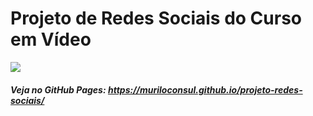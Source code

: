 # Projeto de Redes Sociais do Curso em Vídeo

![](demo.gif)

##### Veja no GitHub Pages: https://muriloconsul.github.io/projeto-redes-sociais/